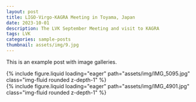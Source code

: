 ```yaml
---
layout: post
title: LIGO-Virgo-KAGRA Meeting in Toyama, Japan
date: 2023-10-01
description: The LVK September Meeting and visit to KAGRA
tags: LVK
categories: sample-posts
thumbnail: assets/img/9.jpg
---
```


This is an example post with image galleries.

<div class="row mt-3">
    <div class="col-sm mt-3 mt-md-0">
        {% include figure.liquid loading="eager" path="assets/img/IMG_5095.jpg" class="img-fluid rounded z-depth-1" %}
    </div>
    <div class="col-sm mt-3 mt-md-0">
        {% include figure.liquid loading="eager" path="assets/img/IMG_4901.jpg" class="img-fluid rounded z-depth-1" %}
    </div>
</div>

